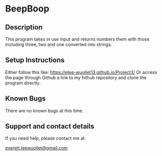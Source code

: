 # BeepBoop

## Description

This program takes in use input and returns numbers them with those including three, two and one converted into strings.

## Setup Instructions

Either follow this like:  https://elee-wuollet13.github.io/Project3/
Or access the page through Github a link to my hithub repository and clone the program directly.

## Known Bugs

There are no known bugs at this time.

## Support and contact details

If you need help, please contact me at:

everett.leewuollet@gmail.com
